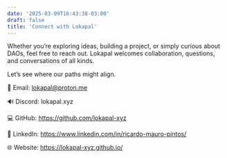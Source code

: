 ```yaml
---
date: '2025-03-09T16:43:38-03:00'
draft: false
title: 'Connect with Lokapal'
---
```


Whether you’re exploring ideas, building a project, or simply curious about DAOs, feel free to reach out. Lokapal welcomes collaboration, questions, and conversations of all kinds.

Let’s see where our paths might align.

📧 Email: lokapal@proton.me

🔊 Discord: lokapal.xyz

💻 GitHub: https://github.com/lokapal-xyz

🔗 LinkedIn: https://www.linkedin.com/in/ricardo-mauro-pintos/

🌐 Website: https://lokapal-xyz.github.io/
